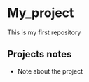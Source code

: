# My_project
This is my first repository

## Projects notes

<ul>
<li>Note about the project</li>
</ul>
